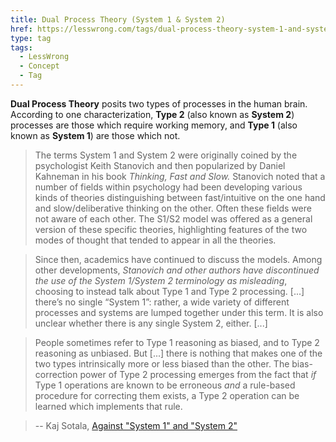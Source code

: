 ```yaml
---
title: Dual Process Theory (System 1 & System 2)
href: https://lesswrong.com/tags/dual-process-theory-system-1-and-system-2
type: tag
tags:
  - LessWrong
  - Concept
  - Tag
---
```


**Dual Process Theory** posits two types of processes in the human brain. According to one characterization, **Type 2** (also known as **System 2**) processes are those which require working memory, and **Type 1** (also known as **System 1**) are those which not.

> The terms System 1 and System 2 were originally coined by the psychologist Keith Stanovich and then popularized by Daniel Kahneman in his book _Thinking, Fast and Slow._ Stanovich noted that a number of fields within psychology had been developing various kinds of theories distinguishing between fast/intuitive on the one hand and slow/deliberative thinking on the other. Often these fields were not aware of each other. The S1/S2 model was offered as a general version of these specific theories, highlighting features of the two modes of thought that tended to appear in all the theories.

> Since then, academics have continued to discuss the models. Among other developments, _Stanovich and other authors have discontinued the use of the System 1/System 2 terminology as misleading_, choosing to instead talk about Type 1 and Type 2 processing. \[...\] there’s no single “System 1”: rather, a wide variety of different processes and systems are lumped together under this term. It is also unclear whether there is any single System 2, either. \[...\]

> People sometimes refer to Type 1 reasoning as biased, and to Type 2 reasoning as unbiased. But \[...\] there is nothing that makes one of the two types intrinsically more or less biased than the other. The bias-correction power of Type 2 processing emerges from the fact that _if_ Type 1 operations are known to be erroneous _and_ a rule-based procedure for correcting them exists, a Type 2 operation can be learned which implements that rule.

> \-\- Kaj Sotala, [Against "System 1" and "System 2"](https://www.lesswrong.com/posts/HbXXd2givHBBLxr3d/against-system-1-and-system-2-subagent-sequence)
